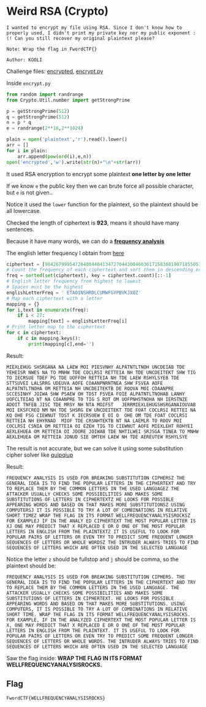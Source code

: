 # Weird RSA (Crypto)
```
I wanted to encrypt my file using RSA. Since I don't know how to properly used, I didn't print my private key nor my public exponent :(! Can you still recover my original plaintext please?

Note: Wrap the flag in FwordCTF{}

Author: KOOLI
```
Challenge files:
[encrypted](encrypted), [encrypt.py](encrypt.py)

Inside `encrypt.py`
```py
from random import randrange
from Crypto.Util.number import getStrongPrime

p = getStrongPrime(512)
q = getStrongPrime(512)
n = p * q
e = randrange(2**16,2**1024)

plain = open('plaintext','r').read().lower()
arr = []
for i in plain:
	arr.append(pow(ord(i),e,n))
open('encrypted','w').write(str(n)+"\n"+str(arr))
```
It used RSA encryption to encrypt some plaintext **one letter by one letter**

If we know `e` the public key then we can brute force all possible character, but `e` is not given..

Notice it used the `lower` function for the plaintext, so the plaintext should be all lowercase.

Checked the length of ciphertext is **923**, means it should have many sentences.

Because it have many words, we can do a [**frequency analysis**](https://en.wikipedia.org/wiki/Frequency_analysis)

The english letter frequency I obtain from [here](https://inventwithpython.com/hacking/chapter20.html)
```py
ciphertext = [98426799954726408440413472704430046636171583681987185505784002530498274862689729634675078452024406991710095366468163973397776851091330681414047510418149086917152867567493001117411434787727797027775196039905364990138613786636813287715474826332270208711826839101520818674595693268980180373604240938676580835128,...
# Count the frequency of each ciphertext and sort them in descending order
freq = sorted(set(ciphertext), key = ciphertext.count)[::-1]
# English letter frequency from highest to lowest
# Spaces must be the highest
englishLetterFreq = ' ETAOINSHRDLCUMWFGYPBVKJXQZ'
# Map each ciphertext with a letter
mapping = {}
for i,text in enumerate(freq):
	if i < 27:
		mapping[text] = englishLetterFreq[i]
# Print letter map to the ciphertext
for c in ciphertext:
	if c in mapping.keys():
		print(mapping[c],end='')
```
Result:
```
MIEXLEHUG SHSRGANA NA LAEW MOI PIESVNHY ALPATNTLTNOH UNCDEIAB TDE YEHEISR NWES NA TO MNHW TDE COCLRSI RETTEIA NH TDE UNCDEITEKT SHW TIG TO IECRSUE TDEF PG TDE UOFFOH RETTEIA NH TDE LAEW RSHYLSYEB TDE STTSUVEI LALSRRG UDEUVA AOFE COAANPNRNTNEA SHW FSVEA AOFE ALPATNTLTNOHA OM RETTEIA NH UNCDEITEKTB DE ROOVA MOI COAANPRE SCCESINHY JOIWA SHW PSAEW OH TDST FSVEA FOIE ALPATNTLTNOHAB LANHY UOFCLTEIAQ NT NA COAANPRE TO TIG S ROT OM UOFPNHSTNOHA NH IERSTNZE ADOIT TNFEB JISC TDE MRSY NH NTA MOIFST   JERRMIEXLEHUGSHSRGANAIOUVAB MOI EKSFCREQ NM NH TDE SHSRG EW UNCDEITEKT TDE FOAT COCLRSI RETTEI NA KQ OHE FSG CIEWNUT TDST K IECRSUEW E OI O  OHE OM TDE FOAT COCLRSI RETTEIA NH EHYRNAD  MIOF TDE CRSNHTEKTB NT NA LAEMLR TO ROOV MOI COCLRSI CSNIA OM RETTEIA OI EZEH TIG TO CIEWNUT AOFE MIEXLEHT ROHYEI AEXLEHUEA OM RETTEIA OI JDORE JOIWAB TDE NHTILWEI SRJSGA TINEA TO MNHW AEXLEHUEA OM RETTEIA JDNUD SIE OMTEH LAEW NH TDE AEREUTEW RSHYLSYE
```
The result is not accurate, but we can solve it using some substitution cipher solver like [quipqiup](https://quipqiup.com/)

Result:
```
FREQUENCY ANALYSIS IS USED FOR BREAKING SUBSTITUTION CIPHERSZ THE GENERAL IDEA IS TO FIND THE POPULAR LETTERS IN THE CIPHERTEXT AND TRY TO REPLACE THEM BY THE COMMON LETTERS IN THE USED LANGUAGEZ THE ATTACKER USUALLY CHECKS SOME POSSIBILITIES AND MAKES SOME SUBSTITUTIONS OF LETTERS IN CIPHERTEXTZ HE LOOKS FOR POSSIBLE APPEARING WORDS AND BASED ON THAT MAKES MORE SUBSTITUTIONSZ USING COMPUTERSJ IT IS POSSIBLE TO TRY A LOT OF COMBINATIONS IN RELATIVE SHORT TIMEZ WRAP THE FLAG IN ITS FORMAT WELLFREQUENCYANALYSISROCKSZ FOR EXAMPLEJ IF IN THE ANALY ED CIPHERTEXT THE MOST POPULAR LETTER IS XJ ONE MAY PREDICT THAT X REPLACED E OR O ONE OF THE MOST POPULAR LETTERS IN ENGLISH FROM THE PLAINTEXTZ IT IS USEFUL TO LOOK FOR POPULAR PAIRS OF LETTERS OR EVEN TRY TO PREDICT SOME FREQUENT LONGER SEQUENCES OF LETTERS OR WHOLE WORDSZ THE INTRUDER ALWAYS TRIES TO FIND SEQUENCES OF LETTERS WHICH ARE OFTEN USED IN THE SELECTED LANGUAGE
```
Notice the letter `z` should be fullstop and `j` should be comma, so the plaintext should be:
```
FREQUENCY ANALYSIS IS USED FOR BREAKING SUBSTITUTION CIPHERS. THE GENERAL IDEA IS TO FIND THE POPULAR LETTERS IN THE CIPHERTEXT AND TRY TO REPLACE THEM BY THE COMMON LETTERS IN THE USED LANGUAGE. THE ATTACKER USUALLY CHECKS SOME POSSIBILITIES AND MAKES SOME SUBSTITUTIONS OF LETTERS IN CIPHERTEXT. HE LOOKS FOR POSSIBLE APPEARING WORDS AND BASED ON THAT MAKES MORE SUBSTITUTIONS. USING COMPUTERS, IT IS POSSIBLE TO TRY A LOT OF COMBINATIONS IN RELATIVE SHORT TIME. WRAP THE FLAG IN ITS FORMAT WELLFREQUENCYANALYSISROCKS. FOR EXAMPLE, IF IN THE ANALYZED CIPHERTEXT THE MOST POPULAR LETTER IS X, ONE MAY PREDICT THAT X REPLACED E OR O ONE OF THE MOST POPULAR LETTERS IN ENGLISH FROM THE PLAINTEXT. IT IS USEFUL TO LOOK FOR POPULAR PAIRS OF LETTERS OR EVEN TRY TO PREDICT SOME FREQUENT LONGER SEQUENCES OF LETTERS OR WHOLE WORDS. THE INTRUDER ALWAYS TRIES TO FIND SEQUENCES OF LETTERS WHICH ARE OFTEN USED IN THE SELECTED LANGUAGE
```
Saw the flag inside: **WRAP THE FLAG IN ITS FORMAT WELLFREQUENCYANALYSISROCKS.**

## Flag
```
FwordCTF{WELLFREQUENCYANALYSISROCKS}
```
